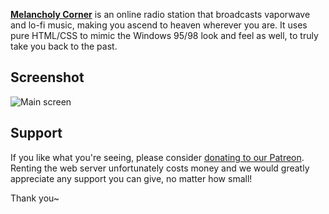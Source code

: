 **[Melancholy Corner](https://melancholy.xyz)** is an online radio station that broadcasts vaporwave and lo-fi music, making you ascend to heaven wherever you are. It uses pure HTML/CSS to mimic the Windows 95/98 look and feel as well, to truly take you back to the past.

## Screenshot
![Main screen](https://i.imgur.com/j1EAmX8.png)

## Support
If you like what you're seeing, please consider [donating to our Patreon](https://www.patreon.com/melancholycorner). Renting the web server unfortunately costs money and we would greatly appreciate any support you can give, no matter how small!

Thank you~
